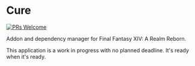 Cure
====
[![PRs Welcome](https://img.shields.io/badge/PRs-welcome-brightgreen.svg?style=flat-square)](http://makeapullrequest.com)

Addon and dependency manager for Final Fantasy XIV: A Realm Reborn.

This application is a work in progress with no planned deadline. It's ready when it's ready.
